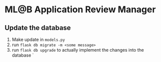 # ML@B Application Review Manager

## Update the database
1. Make update in `models.py`
2. run `flask db migrate -m <some message>`
3. run `flask db upgrade` to actually implement the changes into the database
`
